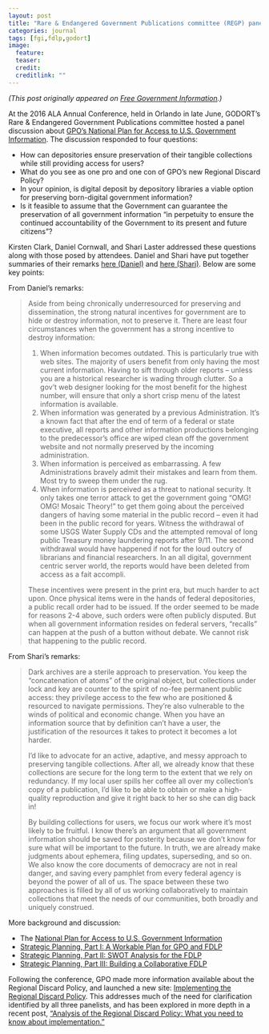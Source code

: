 ```yaml
---
layout: post
title: "Rare & Endangered Government Publications committee (REGP) panel discussion at ALA Annual"
categories: journal
tags: [fgi,fdlp,godort]
image:
  feature: 
  teaser: 
  credit: 
  creditlink: ""
---
```


*(This post originally appeared on [Free Government Information](http://freegovinfo.info/node/11313).)* 

At the 2016 ALA Annual Conference, held in Orlando in late June, GODORT’s Rare & Endangered Government Publications committee hosted a panel discussion about [GPO’s National Plan for Access to U.S. Government Information](http://freegovinfo.info/node/10942). The discussion responded to four questions:

- How can depositories ensure preservation of their tangible collections while still providing access for users?
- What do you see as one pro and one con of GPO’s new Regional Discard Policy?
- In your opinion, is digital deposit by depository libraries a viable option for preserving born-digital government information?
- Is it feasible to assume that the Government can guarantee the preservation of all government information “in perpetuity to ensure the continued accountability of the Government to its present and future citizens”?

Kirsten Clark, Daniel Cornwall, and Shari Laster addressed these questions along with those posed by attendees. Daniel and Shari have put together summaries of their remarks [here (Daniel)](http://freegovinfo.info/wp-content/uploads/2016/08/Cornwall-REGPpanelsummary.pdf) and [here (Shari)](http://freegovinfo.info/wp-content/uploads/2016/08/Laster-REGPpanelsummary.pdf). Below are some key points:

From Daniel’s remarks:

> Aside from being chronically underresourced for preserving and dissemination, the strong natural incentives for government are to hide or destroy information, not to preserve it. There are least four circumstances when the government has a strong incentive to destroy information:
>
> 1. When information becomes outdated. This is particularly true with web sites. The majority of users benefit from only having the most current information. Having to sift through older reports – unless you are a historical researcher is wading through clutter. So a gov’t web designer looking for the most benefit for the highest number, will ensure that only a short crisp menu of the latest information is available.
> 2. When information was generated by a previous Administration. It’s a known fact that after the end of term of a federal or state executive, all reports and other information productions belonging to the predecessor’s office are wiped clean off the government website and not normally preserved by the incoming administration.
> 3. When information is perceived as embarrassing. A few Administrations bravely admit their mistakes and learn from them. Most try to sweep them under the rug.
> 4. When information is perceived as a threat to national security. It only takes one terror attack to get the government going “OMG! OMG! Mosaic Theory!” to get them going about the perceived dangers of having some material in the public record – even it had been in the public record for years. Witness the withdrawal of some USGS Water Supply CDs and the attempted removal of long public Treasury money laundering reports after 9/11. The second withdrawal would have happened if not for the loud outcry of librarians and financial researchers. In an all digital, government centric server world, the reports would have been deleted from access as a fait accompli.
>
> These incentives were present in the print era, but much harder to act upon. Once physical items were in the hands of federal depositories, a public recall order had to be issued. If the order seemed to be made for reasons 2-4 above, such orders were often publicly disputed. But when all government information resides on federal servers, “recalls” can happen at the push of a button without debate. We cannot risk that happening to the public record.

From Shari’s remarks:

> Dark archives are a sterile approach to preservation. You keep the “concatenation of atoms” of the original object, but collections under lock and key are counter to the spirit of no-fee permanent public access: they privilege access to the few who are positioned & resourced to navigate permissions. They’re also vulnerable to the winds of political and economic change. When you have an information source that by definition can’t have a user, the justification of the resources it takes to protect it becomes a lot harder.
>
> I’d like to advocate for an active, adaptive, and messy approach to preserving tangible collections. After all, we already know that these collections are secure for the long term to the extent that we rely on redundancy. If my local user spills her coffee all over my collection’s copy of a publication, I’d like to be able to obtain or make a high-quality reproduction and give it right back to her so she can dig back in!
>
> By building collections for users, we focus our work where it’s most likely to be fruitful. I know there’s an argument that all government information should be saved for posterity because we don’t know for sure what will be important to the future. In truth, we are already make judgments about ephemera, filing updates, superseding, and so on. We also know the core documents of democracy are not in real danger, and saving every pamphlet from every federal agency is beyond the power of all of us. The space between these two approaches is filled by all of us working collaboratively to maintain collections that meet the needs of our communities, both broadly and uniquely construed.

More background and discussion:

- The [National Plan for Access to U.S. Government Information](http://www.fdlp.gov/project-list/national-plan)
- [Strategic Planning, Part I: A Workable Plan for GPO and FDLP](http://freegovinfo.info/node/10964)
- [Strategic Planning, Part II: SWOT Analysis for the FDLP](http://freegovinfo.info/node/11088)
- [Strategic Planning, Part III: Building a Collaborative FDLP](http://freegovinfo.info/node/11094)

Following the conference, GPO made more information available about the Regional Discard Policy, and launched a new site: [Implementing the Regional Discard Policy](http://www.fdlp.gov/about-the-fdlp/projects/2641-implementing-the-regional-discard-policy). This addresses much of the need for clarification identified by all three panelists, and has been explored in more depth in a recent post, [“Analysis of the Regional Discard Policy: What you need to know about implementation.”](http://freegovinfo.info/node/11247)